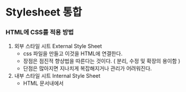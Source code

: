 # Stylesheet 통합

### HTML에 CSS를 적용 방법

1. 외부 스타일 시트 External Style Sheet
   - css 파일을 만들고 이것을 HTML에 연결한다.
   - 장점은 점진적 향상법을 따른다는 것이다. ( 분리, 수정 및 확장의 용이함 )
   - 단점은 많아지면 지나치게 복잡해지거나 관리가 어려워진다.
2. 내부 스타일 시트 Internal Style Sheet
   - HTML 문서내에서 <style> 엘리먼트를 주고 그 안에 여러 스타일을 준다.
   - 한 HTML 파일내에 적용하는 스타일을 줄수 있다.
3. 인라인 스타일 InlineStyle
   - 각 HTML 엘리먼트 안에 style 속성을 주는 방식이다.
   - 가장 적용 우선순위가 높다.



### 외부 스타일 시트 적용방법

1. link 엘리먼트를 사용

```css
<link rel='stylesheet'type='text/css' href='abc.css'>
```

2. @import 를 사용

```css
@import url("abc.css");
```



### link 엘리먼트 선호 이유

   [ 아래 내용은 2009년 IE 6,7,8  기준이다. ]

- link를 쓰는 것이 import를 쓰는 것보다 속도가 더 빠르다.
- @import는 순서와 상관없이 스크립트가 먼저 로딩된다.
- style & link와 import가 같은 페이지에서 불러오게 될 경우, 동시에 병렬적으로 다운받지 않고 직렬적으로 받게 된다.
- 이것은 스타일시트 안에 있을때도 마찬가지다. 즉 ``` <link ... href='abc.css'>``` 라고 하고 abc.css안에 ```@import url(kkk.css)``` 가 있을 경우 병렬 다운로드가 되지 않고 abc.css안의 내용이 일단 다운로드 되고 그 다음에 그것이 끝난 이후에야 kkk.css가 다운 받아진 다는 것이다.
- @import만 있을때에는 병렬 다운로드가 이루어지지만 위에서 아래로 순서를 가지고 받는것이 아니라 랜덤하게 다운을 받는다.



### 스타일시트 CSS 통합하기

##### Grunt를 이용한 CSS 통합

```javascript
/* grunt-concat-css 이용*/

// 터미널에 입력
npm install grunt-concat-css --save-dev
// package.json
{
	"name" : "test-project",
    "version" : "1.0.0",
    "devDependencies" : {
    	"grunt" : "~0.4.1",
        "grunt-concat-css" : "^0.4.5",
        "grunt-contrib" : "~0.7.0"  // grunt-contrib는 공식플러그인을 의미.
    }
}

// Gruntfile.js
module.exports = function(grunt){
  
	//Project configuration.
 	grunt.initConfig({
    	concat_css:{
          	all : {
              	// 합쳐질 파일 경로
            	src : ['src/css/common.css','src/css/layout.css', 
                       'src/css/*.css' ,  '!*.min.css'],  // !는 제외하는 css를 말함
              	// 병합후 저장되는 경로 및 파일명
              	dest : 'src/css/style.css'
          	}
    	}  
 	});
  
  	//Load the plugin.
   grunt.loadNpmTasks(‘grunt-concat-css’);
   grunt.registerTask(‘default’, [‘concat_css’]);
}

// 이후 grunt default 라고 입력하면 됨.
```



### CSS 압축하기

##### Grunt를 이용한 CSS 압축

```javascript
/* grunt-contrib-cssmin 이용*/

// 터미널에 입력
npm install grunt-contrib-cssmin --save-dev

// Gruntfile.js
module.exports = function(grunt){
  
	//Project configuration.
 	grunt.initConfig({
    	cssmin:{
        	options:{
            	compatibility : 'ie8',
              	keepSpecialComments : 1
             	//default : ! 붙은 주석 보통, 1 : !붙은 첫번째 주석만 보존 0: 모든주석제거
        	}
          	dist : {
              	// 합쳐질 파일 경로
            	src : ['src/css/common.css','src/css/layout.css', 'src/css/*.css'], 
          		//src : '<%= csscomb.dist.dest %> csscomb 작업결과물을 바로 받는 것.
          
              	// 병합후 저장되는 경로 및 파일명
              	dest : 'src/css/style.min.css'
          	}
    	}  
 	});
}
```







### 추가 -- CSS 최적화

1. CSS Sprite 사용 
   - 여러 이미지들을 하나의 이미지로 합치고 CSS 속성을 이용해서 원하는 부분만 보여준다.
2. CSS 파일들을 통합
   - HTTP Request를 감소시킨다.
3. 외부 파일로 CSS 파일을 생성
   - 외부 CSS 파일로 만들면 한번 다운받은 뒤에는 캐시되어져 이후 재사용을 하게 된다.
4. CSS 파일은 header/top에 위치하고 JS 는 아래에 작성하라.
   - 페이지 렌더링을 빠르게 해주며 스타일 미적용 페이지, 흰색 페이지, 번쩍 거림을 피할수 있다.
5. @import 대신 LINK 엘리먼트 사용
6. 비슷한 스타일들을 그룹화 ( 추후 수정시에 중복 없고 관리하게 용이함 )
7. CSS 통합, 최소화 툴을 사용
8. **주어진 엘리먼트가 적합한지 확인하는데 고려해야할 규칙 수가 적을수록 성능이 좋아진다.**
   - universal 규칙을 피하라 ( ID, Class, Tag에 속하지 않는 규칙 )
   - ID, Class, Tag에 쓸모없는 것들을 붙이지 말 것.
   - 자손선택자를 피하라. (CSS에서 가장 속도가 느린 선택자이며 FF UI CSS에서는 제거됨.)
   - Tag 규칙에서는 자식선택자를 절대로 포함하지 말라.
   - 왠만하면 자식 선택자는 피하라 ``` .abc > .def {...}```
   - 상속을 이용하라. 상속을 통해 자식 엘리먼트에 굳이 적용하지 않아도 되도록 하라.
9. Expires 헤더, ETag 헤더 를 추가하라. 
   - 외부파일 (스크립트, 이미지, CSS ) 를 많이 사용하는데 이 파일들의 헤더에 expires 정보를 추가해서 캐시하는 것만으로도 성능을 올릴수 있다.
10.  Gzip 압축을 사용하라
    - 외부파일들을 압축할수 있다. 대부분의 브라우저가 이 Gzip 압축전송을 지원하며, 헤더 정보를 수정하고 서버단 작업으로 구현 가능하다.
11. CSS -> Expressions 사용을 자제하라
    - IE 계열 브라우저에서만 작동하는 expression은 브라우저로 하여금 무리한 연산을 요구한다.
12. DNS 확인 시간을 줄여라. 
    - DNS 확인 하는데에도 시간이 든다. DNS 정보 역시 브라우저의 저장영역에 캐시되어 있기 때문에 같은 도메인 네임을 사용할 경우 DNS 확인에 걸리는 시간을 최소화 할수 있다.
13.  리다이렉트는 피하라
    - 포워딩과 달리 리다이렉트는 2차례에 걸쳐 통신한다.
14. Ajax를 캐시하도록 하라.







출처 

http://egloos.zum.com/seye2/v/2319809

http://www.stevesouders.com/blog/2009/04/09/dont-use-import/

https://blog.outsider.ne.kr/952

http://seye2.egloos.com/2428232

https://developer.mozilla.org/ko/docs/Web/CSS/Writing_Efficient_CSS

https://firejune.com/1302/YDN%EC%9D%B4+%EA%B6%8C%EC%9E%A5%ED%95%98%EB%8A%94+%EC%9B%B9%EC%82%AC%EC%9D%B4%ED%8A%B8%EC%9D%98+%EC%84%B1%EB%8A%A5+%EC%B5%9C%EC%A0%81%ED%99%94+%EC%A7%80%EC%B9%A8+15%EA%B3%84%EB%AA%85
